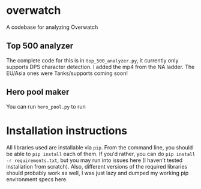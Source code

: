 # overwatch
A codebase for analyzing Overwatch

## Top 500 analyzer

The complete code for this is in `top_500_analyzer.py`, it currently only supports DPS character detection.  I added the mp4 from the NA ladder.  The EU/Asia ones were Tanks/supports coming soon!

## Hero pool maker

You can run `hero_pool.py` to run 

# Installation instructions 
All libraries used are installable via `pip`.  From the command line, you should be able to `pip install` each of them.
If you'd rather, you can do `pip install -r requirements.txt`, but you may run into issues here (I haven't tested installation from scratch).
Also, different versions of the required libraries should probably work as well, I was just lazy and dumped my working pip environment specs here.
